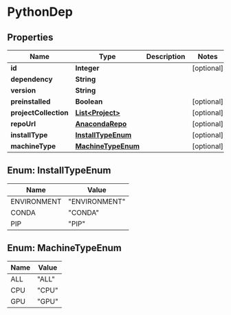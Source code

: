 # PythonDep

## Properties
Name | Type | Description | Notes
------------ | ------------- | ------------- | -------------
**id** | **Integer** |  |  [optional]
**dependency** | **String** |  | 
**version** | **String** |  | 
**preinstalled** | **Boolean** |  |  [optional]
**projectCollection** | [**List&lt;Project&gt;**](Project.md) |  |  [optional]
**repoUrl** | [**AnacondaRepo**](AnacondaRepo.md) |  |  [optional]
**installType** | [**InstallTypeEnum**](#InstallTypeEnum) |  |  [optional]
**machineType** | [**MachineTypeEnum**](#MachineTypeEnum) |  |  [optional]

<a name="InstallTypeEnum"></a>
## Enum: InstallTypeEnum
Name | Value
---- | -----
ENVIRONMENT | &quot;ENVIRONMENT&quot;
CONDA | &quot;CONDA&quot;
PIP | &quot;PIP&quot;

<a name="MachineTypeEnum"></a>
## Enum: MachineTypeEnum
Name | Value
---- | -----
ALL | &quot;ALL&quot;
CPU | &quot;CPU&quot;
GPU | &quot;GPU&quot;
